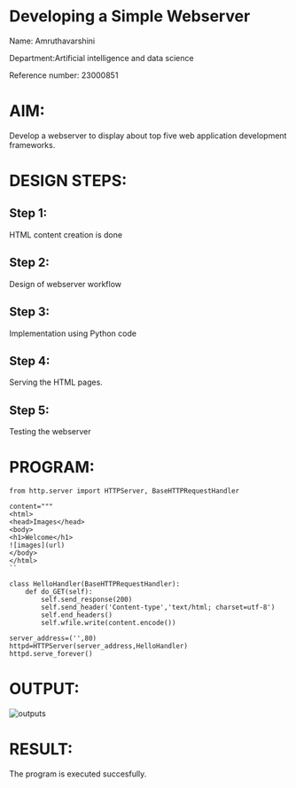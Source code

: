 # Developing a Simple Webserver
Name: Amruthavarshini

Department:Artificial intelligence and data science

Reference number: 23000851

# AIM:

Develop a webserver to display about top five web application development frameworks.

# DESIGN STEPS:

## Step 1:

HTML content creation is done

## Step 2:

Design of webserver workflow

## Step 3:

Implementation using Python code

## Step 4:

Serving the HTML pages.

## Step 5:

Testing the webserver
# PROGRAM:
```
from http.server import HTTPServer, BaseHTTPRequestHandler

content="""
<html>
<head>Images</head>
<body>
<h1>Welcome</h1>
![images](url)
</body>
</html>
``

class HelloHandler(BaseHTTPRequestHandler):
    def do_GET(self):
        self.send_response(200)
        self.send_header('Content-type','text/html; charset=utf-8')
        self.end_headers()
        self.wfile.write(content.encode())

server_address=('',80)
httpd=HTTPServer(server_address,HelloHandler)
httpd.serve_forever()
```

# OUTPUT:
![outputs](images/webserver1.png)



# RESULT:

The program is executed succesfully.